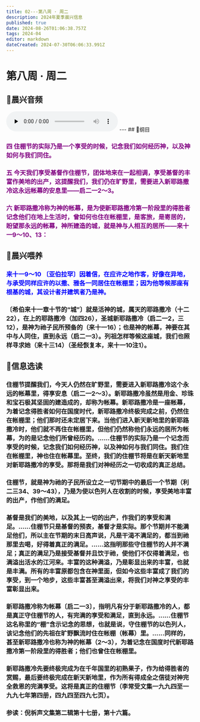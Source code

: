 ```yaml
---
title: 02---第八周 · 周二
description: 2024年夏季晨兴信息
published: true
date: 2024-08-26T01:06:38.757Z
tags: 2024-04
editor: markdown
dateCreated: 2024-07-30T06:06:33.991Z
---
```


# 第八周 · 周二
## 🎵晨兴音频
<audio id="audio" controls="" preload="none">
      <source id="mp3" src="/2024-04/week8/week8day2.mp3">
</audio>
---
## 📖纲目

### <font color=purple>四    住棚节的实际乃是一个享受的时候，记念我们如何经历神，以及神如何与我们同住。</font>

### <font color=purple>五    今天我们享受基督作住棚节，团体地来在一起相调，享受基督的丰富作美地的出产，这提醒我们，我们仍在旷野里，需要进入新耶路撒冷这永远帐幕的安息里——启二一2～3。</font>

### <font color=purple>六    新耶路撒冷称为神的帐幕，是为使新耶路撒冷第一阶段里的得胜者记念他们在地上生活时，曾如何也住在帐棚里，是客旅，是寄居的，盼望那永远的帐幕，神所建造的城，就是神与人相互的居所——来十一9～10、13：</font>

## 📖晨兴喂养

### <font color=blue>来十一9～10    〔亚伯拉罕〕因着信，在应许之地作客，好像在异地，与承受同样应许的以撒、雅各一同居住在帐棚里；因为他等候那座有根基的城，其设计者并建筑者乃是神。</font>

### 〔希伯来十一章十节的“城”〕就是活神的城，属天的耶路撒冷（十二22），在上的耶路撒冷（加四26），圣城新耶路撒冷（启二一2，三12），是神为祂子民所预备的（来十一16）；也是神的帐幕，神要在其中与人同住，直到永远（启二一3）。列祖怎样等候这座城，我们也照样寻求她（来十三14）（圣经恢复本，来十一10注1）。

## 📖信息选读

### 住棚节提醒我们，今天人仍然在旷野里，需要进入新耶路撒冷这个永远的帐幕里，得享安息（启二一2～3）。新耶路撒冷虽然是用金、珍珠和宝石极其坚固的建造成的，却称为帐幕。新耶路撒冷是一座帐幕，为着记念得胜者如何在国度时代，新耶路撒冷终极完成之前，仍然住在帐棚里；他们那时还未定居下来。当他们进入新天新地里的新耶路撒冷时，他们就不再住在帐棚里，但他们仍然称他们永远的居所为帐幕，为的是记念他们所曾经历的。……住棚节的实际乃是一个记念而享受的时候，记念我们如何经历神，以及神如何与我们同住。我们住在帐棚里，神也住在帐幕里。至终，我们的住棚节将是在新天新地里对新耶路撒冷的享受。那将是我们对神经历之一切收成的真正总结。

### 住棚节，就是神为祂的子民所设立之一切节期中的最后一个节期（利二三34、39～43），乃是为使以色列人在收割的时候，享受美地丰富的出产，作他们的满足。

### 基督是我们的美地，以及其上一切的出产，作我们的享受和满足。……住棚节只是基督的预表，基督才是实际。那个节期并不能满足他们，所以主在节期的末日高声说，凡是干渴不满足的，都当到祂那里去喝，好得着真正的满足。……这指明那些守住棚节的人并不满足；真正的满足乃是接受基督并且饮于祂，使他们不仅得着满足，也满溢出活水的江河来。丰富的这种满溢，乃是彰显出来的丰富，也就是丰满。所有的丰富原都包含在神里面，但如今这些丰富成了我们的享受，到一个地步，这些丰富甚至满溢出来，将我们对神之享受的丰富彰显出来。

### 新耶路撒冷称为帐幕〔启二一3〕，指明凡有分于新耶路撒冷的人，都是真正守住棚节的人，有完满的享受和满足，直到永远。……住棚节这名称里的“棚”含示记念的思想，也就是说，守住棚节的以色列人，该记念他们的先祖在旷野飘流时住在帐棚（帐幕）里。……同样的，甚至新耶路撒冷也称为神的帐幕（2～3），为着记念在国度时代新耶路撒冷第一阶段里的得胜者；他们也曾住在帐棚里。

### 新耶路撒冷先要终极完成为在千年国里的初熟果子，作为给得胜者的赏赐，最后要终极完成在新天新地里，作为所有得成全之信徒对神完全救恩的完满享受。这将是真正的住棚节（李常受文集一九九四至一九九七年第四册，四九四至四九七页）。

### 参读：倪柝声文集第二辑第十七册，第十六篇。
<!-- Google tag (gtag.js) -->
<script async src="https://www.googletagmanager.com/gtag/js?id=G-1P8709Z16T"></script>
<script>
  window.dataLayer = window.dataLayer || [];
  function gtag(){dataLayer.push(arguments);}
  gtag('js', new Date());

  gtag('config', 'G-1P8709Z16T');
</script>
